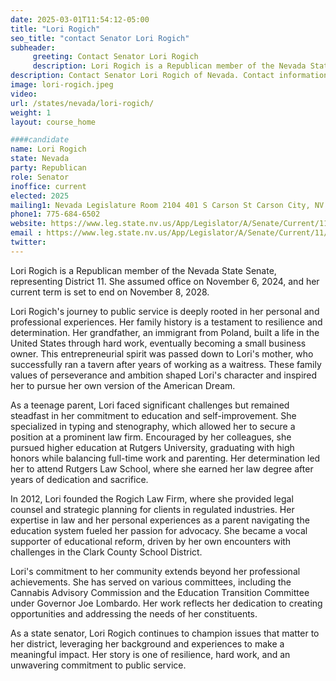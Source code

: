```yaml
---
date: 2025-03-01T11:54:12-05:00
title: "Lori Rogich"
seo_title: "contact Senator Lori Rogich"
subheader:
     greeting: Contact Senator Lori Rogich
     description: Lori Rogich is a Republican member of the Nevada State Senate, representing District 11. She assumed office on November 6, 2024, and her current term is set to end on November 8, 2028.
description: Contact Senator Lori Rogich of Nevada. Contact information for Lori Rogich includes email address, phone number, and mailing address.
image: lori-rogich.jpeg
video:
url: /states/nevada/lori-rogich/
weight: 1
layout: course_home

####candidate
name: Lori Rogich
state: Nevada
party: Republican
role: Senator
inoffice: current
elected: 2025
mailing1: Nevada Legislature Room 2104 401 S Carson St Carson City, NV 89701-4747
phone1: 775-684-6502
website: https://www.leg.state.nv.us/App/Legislator/A/Senate/Current/11/
email : https://www.leg.state.nv.us/App/Legislator/A/Senate/Current/11/
twitter: 
---
```

Lori Rogich is a Republican member of the Nevada State Senate, representing District 11. She assumed office on November 6, 2024, and her current term is set to end on November 8, 2028.

Lori Rogich's journey to public service is deeply rooted in her personal and professional experiences. Her family history is a testament to resilience and determination. Her grandfather, an immigrant from Poland, built a life in the United States through hard work, eventually becoming a small business owner. This entrepreneurial spirit was passed down to Lori's mother, who successfully ran a tavern after years of working as a waitress. These family values of perseverance and ambition shaped Lori's character and inspired her to pursue her own version of the American Dream.

As a teenage parent, Lori faced significant challenges but remained steadfast in her commitment to education and self-improvement. She specialized in typing and stenography, which allowed her to secure a position at a prominent law firm. Encouraged by her colleagues, she pursued higher education at Rutgers University, graduating with high honors while balancing full-time work and parenting. Her determination led her to attend Rutgers Law School, where she earned her law degree after years of dedication and sacrifice.

In 2012, Lori founded the Rogich Law Firm, where she provided legal counsel and strategic planning for clients in regulated industries. Her expertise in law and her personal experiences as a parent navigating the education system fueled her passion for advocacy. She became a vocal supporter of educational reform, driven by her own encounters with challenges in the Clark County School District.

Lori's commitment to her community extends beyond her professional achievements. She has served on various committees, including the Cannabis Advisory Commission and the Education Transition Committee under Governor Joe Lombardo. Her work reflects her dedication to creating opportunities and addressing the needs of her constituents.

As a state senator, Lori Rogich continues to champion issues that matter to her district, leveraging her background and experiences to make a meaningful impact. Her story is one of resilience, hard work, and an unwavering commitment to public service.
